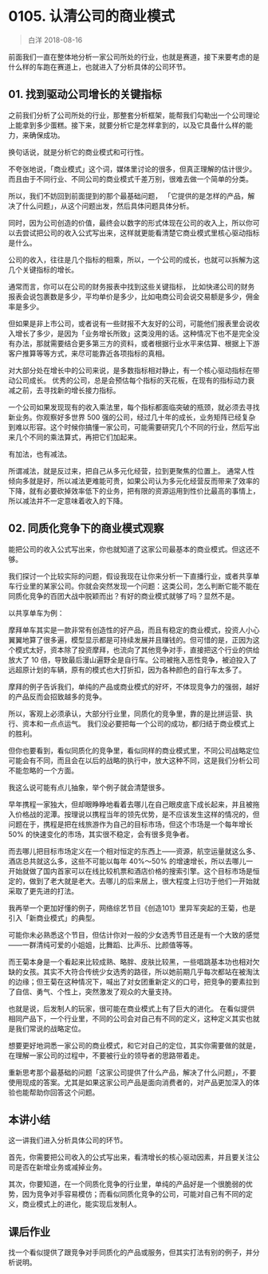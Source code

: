 # 0105. 认清公司的商业模式
> 白洋
2018-08-16

前面我们一直在整体地分析一家公司所处的行业，也就是赛道，接下来要考虑的是什么样的车跑在赛道上，也就进入了分析具体的公司环节。

## 01. 找到驱动公司增长的关键指标

之前我们分析了公司所处的行业，那整套分析框架，能帮我们勾勒出一个公司理论上能拿到多少蛋糕。接下来，就要分析它是怎样拿到的，以及它具备什么样的能力，来确保成功。 

换句话说，就是分析它的商业模式和可行性。

不夸张地说，「商业模式」这个词，媒体里讨论的很多，但真正理解的估计很少。而且由于不同行业、不同公司的商业模式千差万别，很难去做一个简单的分类。

所以，我们不妨回到前面提到的那个最基础问题， 「它提供的是怎样的产品，解决了什么问题」，从这个问题出发，然后具体问题具体分析。

同时，因为公司创造的价值，最终会以数字的形式体现在公司的收入上，所以你可以去尝试把公司的收入公式写出来，这样就更能看清楚它商业模式里核心驱动指标是什么。

公司的收入，往往是几个指标的相乘，所以，一个公司的成长，也就可以拆解为这几个关键指标的增长。

通常而言，你可以在公司的财务报表中找到这些关键指标， 比如快递公司的财务报表会说包裹数是多少，平均单价是多少，比如电商公司会说交易额是多少，佣金率是多少。

但如果是非上市公司，或者说有一些财报不大友好的公司，可能他们报表里会说收入增长了多少，是因为「业务增长所致」这类没用的话。这种情况下也不是完全没有办法，那就需要结合更多第三方的资料，或者根据行业水平来估算、根据上下游客户推算等等方式，来尽可能靠近各项指标的真相。

对大部分处在增长中的公司来说，是多数指标相对静止，有一个核心驱动指标在带动公司成长。 优秀的公司，总是会预估每个指标的天花板，在现有的指标动力衰减之前，去寻找新的增长接力指标。

一个公司如果发现现有的收入乘法里，每个指标都面临突破的瓶颈，就必须去寻找新业务。你观察好多世界 500 强的公司，经过几十年的成长，业务矩阵已经复杂到难以形容。这个时候你搞懂一家公司，可能需要研究几个不同的行业，然后写出来几个不同的乘法算式，再把它们加起来。

有加法，也有减法。

所谓减法，就是反过来，把自己从多元化经营，拉到更聚焦的位置上。 通常人性倾向多就是好，所以减法更难能可贵，如果公司认为多元化经营反而带来了效率的下降，就有必要砍掉效率低下的业务，把有限的资源运用到性价比最高的事情上，所以减法并不一定意味着收入的下降。

## 02. 同质化竞争下的商业模式观察

能把公司的收入公式写出来，你也就知道了这家公司最基本的商业模式。但这还不够。

我们探讨一个比较实际的问题，假设我现在让你来分析一下直播行业，或者共享单车行业里的某家公司。你就会突然发现一个问题：这类公司，怎么判断它能不能在同质化竞争的百团大战中脱颖而出？有好的商业模式就够了吗？显然不是。

以共享单车为例：

摩拜单车其实是一款非常有创造性的好产品，而且有稳定的商业模式，投资人小心翼翼地算了很多遍，模型显示都是可持续发展并且赚钱的。但可惜的是，正因为这个模式太好，资本除了投资摩拜，也流向了其他竞争对手，直接把这个行业的供给放大了 10 倍，导致最后漫山遍野全是自行车。公司被拖入恶性竞争，被迫投入了远超原计划的车辆，原有的模式也大打折扣，因为各种颜色的自行车太多了。

摩拜的例子告诉我们，单纯的产品或商业模式的好坏，不体现竞争力的强弱，越好的产品反而会招致越多的竞争。

所以，客观上必须承认，大部分行业里，同质化的竞争里，靠的是比拼运营、执行、资本和一点点运气。 我们没必要把每一个公司的成功，都归结于商业模式上的胜利。

但你也要看到，看似同质化的竞争里，看似同样的商业模式里，不同公司战略定位可能会有不同，而且会在以后的战略的执行中，放大这种不同，这是我们分析公司不能忽略的一个方面。

我这么说可能有点儿抽象，举个例子就会清楚很多。

早年携程一家独大，但却眼睁睁地看着去哪儿在自己眼皮底下成长起来，并且被拖入价格战的泥潭。按理说以携程当年的领先优势，是不应该发生这样的情况的，但问题在于，携程是把在线旅游作为自己的目标市场，但这个市场是一个每年增长 50% 的快速变化的市场，其实很不稳定，会有很多竞争者。

而去哪儿把目标市场定义在一个相对恒定的东西上——资源，航空运量就这么多、酒店总共就这么多，这些不可能以每年 40%～50% 的增速增长，所以去哪儿一开始就做了国内首家可以在线比较机票和酒店价格的搜索引擎。这个目标市场是恒定的，做到了老大就是老大。去哪儿的后来居上，很大程度上归功于他们一开始就采取了更先进的打法。

我再举一个更加好懂的例子，网络综艺节目《创造101》里异军突起的王菊，也是引入「新商业模式」的典型。

可能你未必熟悉这个节目，但估计你对一般的少女选秀节目还是有一个大致的感觉——一群清纯可爱的小姐姐，比舞蹈、比声乐、比颜值等等。

而王菊本身是一个看起来比较成熟、略胖、皮肤比较黑，一些唱跳基本功也相对欠缺的女孩。其实不大符合传统少女选秀的路径，所以她前期几乎每次都站在被淘汰的边缘；但王菊在这种情况下，喊出了对女团重新定义的口号，把竞争的要素拉到了自信、勇气、个性上，突然激发了观众的大量支持。

也就是说，后发制人的玩家，很可能在商业模式上有了巨大的进化。 在看似提供相同产品下，一个行业里，不同的公司会对自己有不同的定义，这种定义其实也就是我们常说的战略定位。

想要更好地洞悉一家公司的商业模式，和它对自己的定位，其实你需要做的就是，在理解一家公司的过程中，不要被行业的领导者的思路带着走。

重新思考那个最基础的问题「这家公司提供了什么产品，解决了什么问题」，不要使用现成的答案。尤其是如果这家公司产品是面向消费者的，对产品更加深入的体验也能帮助你回答这个问题。

## 本讲小结

这一讲我们进入分析具体公司的环节。

首先，你需要把公司收入的公式写出来，看清增长的核心驱动因素，并且要关注公司是否在新增业务或减掉业务。

其次，你要知道，在一个同质化竞争的行业里，单纯的产品好是一个很脆弱的优势，因为竞争对手容易模仿；而看似同质化竞争的公司，可能对自己有不同的定义，商业模式上的进化，能实现后发制人。

## 课后作业

找一个看似提供了跟竞争对手同质化的产品或服务，但其实打法有别的例子，并分析说明。

